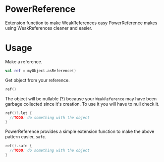 # PowerReference
Extension function to make WeakReferences easy
PowerReference makes using WeakReferences cleaner and easier.

# Usage
Make a reference.
```kotlin
val ref = myObject.asReference()
```
Get object from your reference.
```kotlin
ref()
```
The object will be nullable (?) because your `WeakReference` may have been garbage collected since it's creation. To use it you will have to null check it.
```kotlin
ref()?.let {
  //TODO: do something with the object
}
```
PowerReference provides a simple extension function to make the above pattern easier, `safe`.
```kotlin
ref().safe {
  //TODO: do something with the object
}
```
